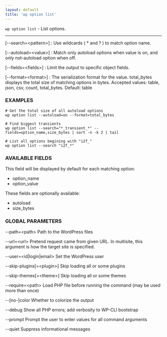 ```yaml
---
layout: default
title: 'wp option list'
---
```


`wp option list` - List options.

<hr />

[\--search=&lt;pattern&gt;]
: Use wildcards ( * and ? ) to match option name.

[\--autoload=&lt;value&gt;]
: Match only autoload options when value is on, and only not-autoload option when off.

[\--fields=&lt;fields&gt;]
: Limit the output to specific object fields.

[\--format=&lt;format&gt;]
: The serialization format for the value. total_bytes displays the total size of matching options in bytes. Accepted values: table, json, csv, count, total_bytes. Default: table

### EXAMPLES

    # Get the total size of all autoload options
    wp option list --autoload=on --format=total_bytes

    # Find biggest transients
    wp option list --search="*_transient_*" --fields=option_name,size_bytes | sort -n -k 2 | tail

    # List all options begining with "i2f_"
    wp option list --search "i2f_*"

### AVAILABLE FIELDS

This field will be displayed by default for each matching option:

* option_name
* option_value

These fields are optionally available:

* autoload
* size_bytes

### GLOBAL PARAMETERS

  \--path=&lt;path&gt;
      Path to the WordPress files

  \--url=&lt;url&gt;
      Pretend request came from given URL. In multisite, this argument is how the target site is specified.

  \--user=&lt;id|login|email&gt;
      Set the WordPress user

  \--skip-plugins[=&lt;plugin&gt;]
      Skip loading all or some plugins

  \--skip-themes[=&lt;theme&gt;]
      Skip loading all or some themes

  \--require=&lt;path&gt;
      Load PHP file before running the command (may be used more than once)

  \--[no-]color
      Whether to colorize the output

  \--debug
      Show all PHP errors; add verbosity to WP-CLI bootstrap

  \--prompt
      Prompt the user to enter values for all command arguments

  \--quiet
      Suppress informational messages



